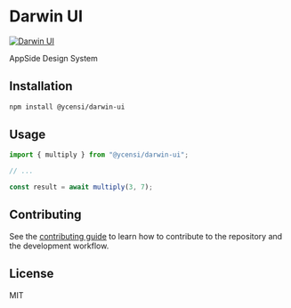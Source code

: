 # Darwin UI 
[![Darwin UI](https://github.com/ycensi/darwin-ui/actions/workflows/release-package.yml/badge.svg?branch=main)](https://github.com/ycensi/darwin-ui/actions/workflows/release-package.yml)

AppSide Design System 


## Installation

```sh
npm install @ycensi/darwin-ui
```

## Usage

```js
import { multiply } from "@ycensi/darwin-ui";

// ...

const result = await multiply(3, 7);
```

## Contributing

See the [contributing guide](CONTRIBUTING.md) to learn how to contribute to the repository and the development workflow.

## License

MIT
